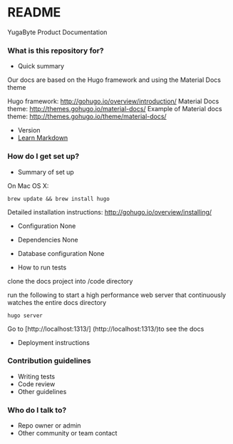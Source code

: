 # README #

YugaByte Product Documentation

### What is this repository for? ###

* Quick summary

Our docs are based on the Hugo framework and using the Material Docs theme

Hugo framework: http://gohugo.io/overview/introduction/
Material Docs theme: http://themes.gohugo.io/material-docs/
Example of Material docs theme: http://themes.gohugo.io/theme/material-docs/

* Version
* [Learn Markdown](https://bitbucket.org/tutorials/markdowndemo)

### How do I get set up? ###

* Summary of set up

On Mac OS X:
```
brew update && brew install hugo
```

Detailed installation instructions: http://gohugo.io/overview/installing/

* Configuration
None

* Dependencies
None

* Database configuration
None

* How to run tests

clone the docs project into /code directory

run the following to start a high performance web server that continuously watches the entire docs directory
 ```
 hugo server
 ```

Go to [http://localhost:1313/] (http://localhost:1313/)to see the docs

* Deployment instructions

### Contribution guidelines ###

* Writing tests
* Code review
* Other guidelines

### Who do I talk to? ###

* Repo owner or admin
* Other community or team contact